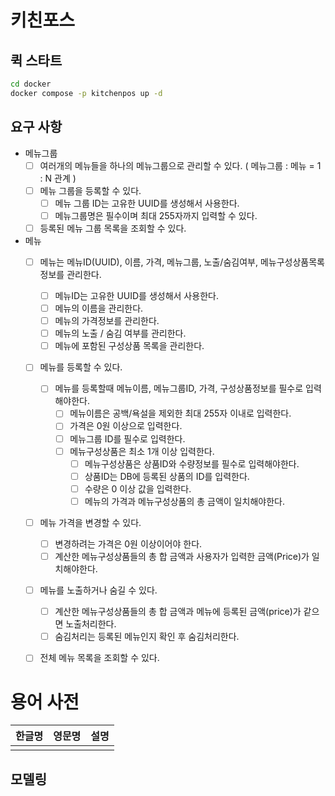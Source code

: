 # 키친포스

## 퀵 스타트

```sh
cd docker
docker compose -p kitchenpos up -d
```

## 요구 사항
- 메뉴그룹
  - [ ] 여러개의 메뉴들을 하나의 메뉴그룹으로 관리할 수 있다. ( 메뉴그룹 : 메뉴 = 1 : N 관계 )
  - [ ] 메뉴 그룹을 등록할 수 있다.
    - [ ] 메뉴 그룹 ID는 고유한 UUID를 생성해서 사용한다.
    - [ ] 메뉴그룹명은 필수이며 최대 255자까지 입력할 수 있다.
  - [ ] 등록된 메뉴 그룹 목록을 조회할 수 있다.
  
- 메뉴
  - [ ] 메뉴는 메뉴ID(UUID), 이름, 가격, 메뉴그룹, 노출/숨김여부, 메뉴구성상품목록 정보를 관리한다.
    - [ ] 메뉴ID는 고유한 UUID를 생성해서 사용한다.
    - [ ] 메뉴의 이름을 관리한다.
    - [ ] 메뉴의 가격정보를 관리한다.
    - [ ] 메뉴의 노출 / 숨김 여부를 관리한다.
    - [ ] 메뉴에 포함된 구성상품 목록을 관리한다.
  - [ ] 메뉴를 등록할 수 있다.
    - [ ] 메뉴를 등록할때 메뉴이름, 메뉴그룹ID, 가격, 구성상품정보를 필수로 입력해야한다. 
      - [ ] 메뉴이름은 공백/욕설을 제외한 최대 255자 이내로 입력한다.
      - [ ] 가격은 0원 이상으로 입력한다.
      - [ ] 메뉴그룹 ID를 필수로 입력한다.
      - [ ] 메뉴구성상품은 최소 1개 이상 입력한다.
        - [ ] 메뉴구성상품은 상품ID와 수량정보를 필수로 입력해야한다.
        - [ ] 상품ID는 DB에 등록된 상품의 ID를 입력한다.
        - [ ] 수량은 0 이상 값을 입력한다.
        - [ ] 메뉴의 가격과 메뉴구성상품의 총 금액이 일치해야한다.
  - [ ] 메뉴 가격을 변경할 수 있다.
    - [ ] 변경하려는 가격은 0원 이상이어야 한다.
    - [ ] 계산한 메뉴구성상품들의 총 합 금액과 사용자가 입력한 금액(Price)가 일치해야한다. 
  - [ ] 메뉴를 노출하거나 숨길 수 있다.
    - [ ] 계산한 메뉴구성상품들의 총 합 금액과 메뉴에 등록된 금액(price)가 같으면 노출처리한다.
    - [ ] 숨김처리는 등록된 메뉴인지 확인 후 숨김처리한다.
  - [ ] 전체 메뉴 목록을 조회할 수 있다.
  

 # 용어 사전

| 한글명 | 영문명 | 설명 |
| --- | --- | --- |
|  |  |  |

## 모델링

